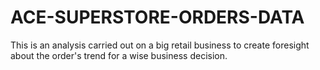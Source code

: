 # ACE-SUPERSTORE-ORDERS-DATA

This is an analysis carried out on a big retail business to create foresight about the order's trend for a wise business decision.
